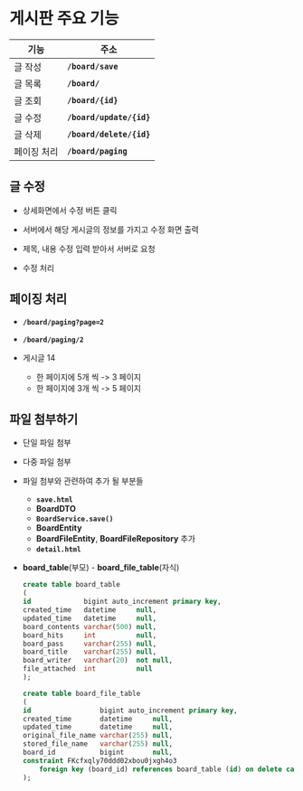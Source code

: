 # 게시판 주요 기능
| 기능 | 주소 |
| --- | --- |
| 글 작성  | **`/board/save`** |
| 글 목록 | **`/board/`** |
| 글 조회 | **`/board/{id}`** |
| 글 수정 | **`/board/update/{id}`** |
| 글 삭제 | **`/board/delete/{id}`** |
| 페이징 처리 | **`/board/paging`** |

## 글 수정

- 상세화면에서 수정 버튼 클릭

- 서버에서 해당 게시글의 정보를 가지고 수정 화면 출력

- 제목, 내용 수정 입력 받아서 서버로 요청

- 수정 처리

## 페이징 처리

- **`/board/paging?page=2`**

- **`/board/paging/2`**

- 게시글 14
    - 한 페이지에 5개 씩 -> 3 페이지
    - 한 페이지에 3개 씩 -> 5 페이지

## 파일 첨부하기

- 단일 파일 첨부

- 다중 파일 첨부

- 파일 첨부와 관련하여 추가 될 부분들
    - **`save.html`**
    - **BoardDTO**
    - **`BoardService.save()`**
    - **BoardEntity**
    - **BoardFileEntity**, **BoardFileRepository** 추가
    - **`detail.html`**

- **board_table**(부모) - **board_file_table**(자식)

    ```sql
    create table board_table
    (
    id             bigint auto_increment primary key,
    created_time   datetime     null,
    updated_time   datetime     null,
    board_contents varchar(500) null,
    board_hits     int          null,
    board_pass     varchar(255) null,
    board_title    varchar(255) null,
    board_writer   varchar(20)  not null,
    file_attached  int          null
    );

    create table board_file_table
    (
    id                 bigint auto_increment primary key,
    created_time       datetime     null,
    updated_time       datetime     null,
    original_file_name varchar(255) null,
    stored_file_name   varchar(255) null,
    board_id           bigint       null,
    constraint FKcfxqly70ddd02xbou0jxgh4o3
        foreign key (board_id) references board_table (id) on delete cascade
    );
    ```